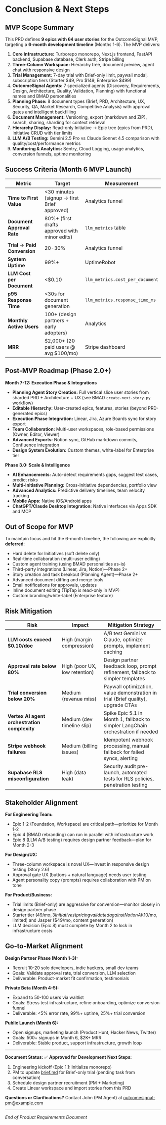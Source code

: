 # Conclusion & Next Steps

## MVP Scope Summary

This PRD defines **9 epics with 64 user stories** for the OutcomeSignal MVP, targeting a **6-month development timeline** (Months 1-6). The MVP delivers:

1. **Core Infrastructure:** Turborepo monorepo, Next.js frontend, FastAPI backend, Supabase database, Clerk auth, Stripe billing
2. **Three-Column Workspace:** Hierarchy tree, document preview, agent chat with responsive design
3. **Trial Management:** 7-day trial with Brief-only limit, paywall modal, subscription tiers (Starter $49, Pro $149, Enterprise $499)
4. **OutcomeSignal Agents:** 7 specialized agents (Discovery, Requirements, Design, Architecture, Quality, Validation, Planning) with functional names and BMAD personalities
5. **Planning Phase:** 8 document types (Brief, PRD, Architecture, UX, Security, QA, Market Research, Competitive Analysis) with approval gates and intelligent backfilling
6. **Document Management:** Versioning, export (markdown and ZIP), search, sharing, sharding for context retrieval
7. **Hierarchy Display:** Read-only Initiative → Epic tree (epics from PRD), Initiative CRUD with tier limits
8. **LLM A/B Testing:** Gemini 2.5 Pro vs Claude Sonnet 4.5 comparison with quality/cost/performance metrics
9. **Monitoring & Analytics:** Sentry, Cloud Logging, usage analytics, conversion funnels, uptime monitoring

## Success Criteria (Month 6 MVP Launch)

| Metric | Target | Measurement |
|--------|--------|-------------|
| **Time to First Value** | <30 minutes (signup → first Brief approved) | Analytics funnel |
| **Document Approval Rate** | 80%+ (first drafts approved with minor edits) | `llm_metrics` table |
| **Trial → Paid Conversion** | 20-30% | Analytics funnel |
| **System Uptime** | 99%+ | UptimeRobot |
| **LLM Cost per Document** | <$0.10 | `llm_metrics.cost_per_document` |
| **p95 Response Time** | <30s for document generation | `llm_metrics.response_time_ms` |
| **Monthly Active Users** | 100+ (design partners + early adopters) | Analytics |
| **MRR** | $2,000+ (20 paid users @ avg $100/mo) | Stripe dashboard |

## Post-MVP Roadmap (Phase 2.0+)

**Month 7-12: Execution Phase & Integrations**
- **Planning Agent Story Creation:** Full vertical slice user stories from sharded PRD + Architecture + UX (see BMAD `create-next-story.py` workflow)
- **Editable Hierarchy:** User-created epics, features, stories (beyond PRD-generated epics)
- **Execution Phase Integration:** Linear, Jira, Azure Boards sync for story export
- **Team Collaboration:** Multi-user workspaces, role-based permissions (Owner, Editor, Viewer)
- **Advanced Exports:** Notion sync, GitHub markdown commits, Confluence integration
- **Design System Evolution:** Custom themes, white-label for Enterprise tier

**Phase 3.0: Scale & Intelligence**
- **AI Enhancements:** Auto-detect requirements gaps, suggest test cases, predict risks
- **Multi-Initiative Planning:** Cross-Initiative dependencies, portfolio view
- **Advanced Analytics:** Predictive delivery timelines, team velocity tracking
- **Mobile Apps:** Native iOS/Android apps
- **ChatGPT/Claude Desktop Integration:** Native interfaces via Apps SDK and MCP

## Out of Scope for MVP

To maintain focus and hit the 6-month timeline, the following are explicitly **deferred**:
- Hard delete for Initiatives (soft delete only)
- Real-time collaboration (multi-user editing)
- Custom agent training (using BMAD personalities as-is)
- Third-party integrations (Linear, Jira, Notion)—Phase 2+
- Story creation and task breakout (Planning Agent)—Phase 2+
- Advanced document diffing and merge tools
- Email notifications for approvals, updates
- Inline document editing (TipTap is read-only in MVP)
- Custom branding/white-label (Enterprise feature)

## Risk Mitigation

| Risk | Impact | Mitigation Strategy |
|------|--------|---------------------|
| **LLM costs exceed $0.10/doc** | High (margin compression) | A/B test Gemini vs Claude, optimize prompts, implement caching |
| **Approval rate below 80%** | High (poor UX, low retention) | Design partner feedback loop, prompt refinement, fallback to simpler templates |
| **Trial conversion below 20%** | Medium (revenue miss) | Paywall optimization, value demonstration in trial (Brief quality), upgrade CTAs |
| **Vertex AI agent orchestration complexity** | Medium (dev timeline slip) | Spike Epic 5.1 in Month 1, fallback to simpler LangChain orchestration if needed |
| **Stripe webhook failures** | Medium (billing issues) | Idempotent webhook processing, manual fallback for failed syncs, alerting |
| **Supabase RLS misconfiguration** | High (data leak) | Security audit pre-launch, automated tests for RLS policies, penetration testing |

## Stakeholder Alignment

**For Engineering Team:**
- Epic 1-2 (Foundation, Workspace) are critical path—prioritize for Month 1-2
- Epic 4 (BMAD rebranding) can run in parallel with infrastructure work
- Epic 8 (LLM A/B testing) requires design partner feedback—plan for Month 2-3

**For Design/UX:**
- Three-column workspace is novel UX—invest in responsive design testing (Story 2.6)
- Approval gate UX (buttons + natural language) needs user testing
- Agent personality copy (prompts) requires collaboration with PM on tone

**For Product/Business:**
- Trial limits (Brief-only) are aggressive for conversion—monitor closely in design partner phase
- Starter tier ($49/mo, 3 Initiatives) pricing validated against Notion AI ($10/mo, limited) and Jasper ($49/mo, content generation)
- LLM decision (Epic 8) must complete by Month 2 to lock in infrastructure costs

## Go-to-Market Alignment

**Design Partner Phase (Month 1-3):**
- Recruit 10-20 solo developers, indie hackers, small dev teams
- Goals: Validate approval rate, trial conversion, LLM selection
- Deliverable: Product-market fit confirmation, testimonials

**Private Beta (Month 4-5):**
- Expand to 50-100 users via waitlist
- Goals: Stress test infrastructure, refine onboarding, optimize conversion funnel
- Deliverable: <5% error rate, 99%+ uptime, 25%+ trial conversion

**Public Launch (Month 6):**
- Open signups, marketing launch (Product Hunt, Hacker News, Twitter)
- Goals: 500+ signups in Month 6, $2K+ MRR
- Deliverable: Stable product, support infrastructure, growth loop

---

**Document Status:** ✅ **Approved for Development**
**Next Steps:**
1. Engineering kickoff (Epic 1.1: Initialize monorepo)
2. PM to update [brief.md](brief.md) for Brief-only trial (pending task from conversation)
3. Schedule design partner recruitment (PM + Marketing)
4. Create Linear workspace and import stories from this PRD

**Questions or Clarifications?** Contact John (PM Agent) at outcomesignal-pm@example.com

---

*End of Product Requirements Document*

